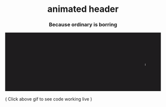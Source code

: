 <h1 align="center">animated header</h1>

<h3 align="center"> Because ordinary is borring</h3>
<p align="center">
<a  href="https://rogueathletic.github.io/animated-title-parallax-letters/">
  
  <img src="https://github.com/rogueathletic/animated-title-parallax-letters/blob/master/img/animated-title.gif?raw=true">
</a>


( Click above gif to see code working live )</p>

